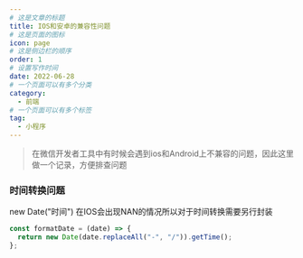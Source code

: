 ```yaml
---
# 这是文章的标题
title: IOS和安卓的兼容性问题
# 这是页面的图标
icon: page
# 这是侧边栏的顺序
order: 1
# 设置写作时间
date: 2022-06-28
# 一个页面可以有多个分类
category:
  - 前端
# 一个页面可以有多个标签
tag:
  - 小程序
---
```


> 在微信开发者工具中有时候会遇到ios和Android上不兼容的问题，因此这里做一个记录，方便排查问题

### 时间转换问题

new  Date("时间") 在IOS会出现NAN的情况所以对于时间转换需要另行封装

``` js
const formatDate = (date) => {
  return new Date(date.replaceAll("-", "/")).getTime();
};
```
